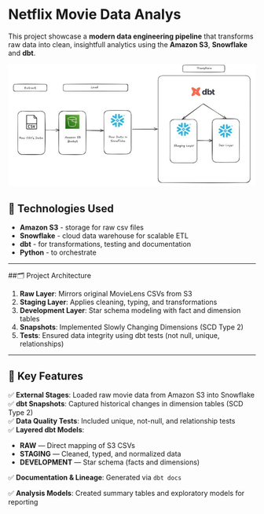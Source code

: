 # Netflix Movie Data Analys 

This project showcase a **modern data engineering pipeline** that transforms raw data into clean,
insightfull analytics using the **Amazon S3**, **Snowflake** and **dbt**.

![Project view](1751834521194.jpeg)

## 🔧 Technologies Used

- **Amazon S3** - storage for raw csv files
- **Snowflake** - cloud data warehouse for scalable ETL
- **dbt** - for transformations, testing and documentation
- **Python** - to orchestrate

---

##🗂️ Project Architecture

1. **Raw Layer**: Mirrors original MovieLens CSVs from S3  
2. **Staging Layer**: Applies cleaning, typing, and transformations  
3. **Development Layer**: Star schema modeling with fact and dimension tables  
4. **Snapshots**: Implemented Slowly Changing Dimensions (SCD Type 2)  
5. **Tests**: Ensured data integrity using dbt tests (not null, unique, relationships)

---

## 🔹 Key Features

✅ **External Stages**: Loaded raw movie data from Amazon S3 into Snowflake  
✅ **dbt Snapshots**: Captured historical changes in dimension tables (SCD Type 2)  
✅ **Data Quality Tests**: Included unique, not-null, and relationship tests  
✅ **Layered dbt Models**:
- **RAW** — Direct mapping of S3 CSVs
- **STAGING** — Cleaned, typed, and normalized data
- **DEVELOPMENT** — Star schema (facts and dimensions)

✅ **Documentation & Lineage**: Generated via `dbt docs`  

✅ **Analysis Models**: Created summary tables and exploratory models for reporting



